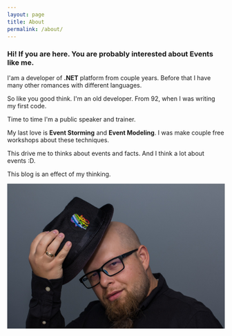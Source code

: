 ```yaml
---
layout: page
title: About
permalink: /about/
---
```


### Hi! If you are here. You are probably interested about Events like me.

I'am a developer of **.NET** platform from couple years.
Before that I have many other romances with different languages.

So like you good think. I'm an old developer. From 92, when I was writing my first code.

Time to time I'm a public speaker and trainer.

My last love is **Event Storming** and **Event Modeling**. I was make couple free workshops about these techniques.

This drive me to thinks about events and facts. And I think a lot about events :D.

This blog is an effect of my thinking.

![My selfie][mephoto]

[mephoto]: /assets/images/author/me.jpg